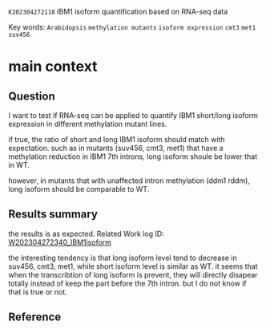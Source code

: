  `K202304272118` IBM1 isoform quantification based on RNA-seq data 
 
 Key words: `Arabidopsis` `methylation mutants` `isoform expression` `cmt3` `met1` `suv456`
 
# main context

## Question

I want to test if RNA-seq can be applied to quantify IBM1 short/long isoform expression in different methylation mutant lines.

if true, the ratio of short and long IBM1 isoform should match with expectation. 
such as in mutants (suv456, cmt3, met1) that have a methylation reduction in IBM1 7th introns, long isoform shoule be lower that in WT.

however, in mutants that with unaffected intron methylation (ddm1 rddm), long isoform should be comparable to WT.

## Results summary

the results is as expected. Related Work log ID: [W202304272340_IBM1isoform](https://github.com/yz46606/Working_record/blob/main/W202304272340_IBM1isoform.md)

the interesting tendency is that long isoform level tend to decrease in suv456, cmt3, met1, while short isoform level is similar as WT.
it seems that when the transcribtion of long isoform is prevent, they will directly disapear totally instead of keep the part before the 7th intron. but I do not
know if that is true or not.

## Reference

